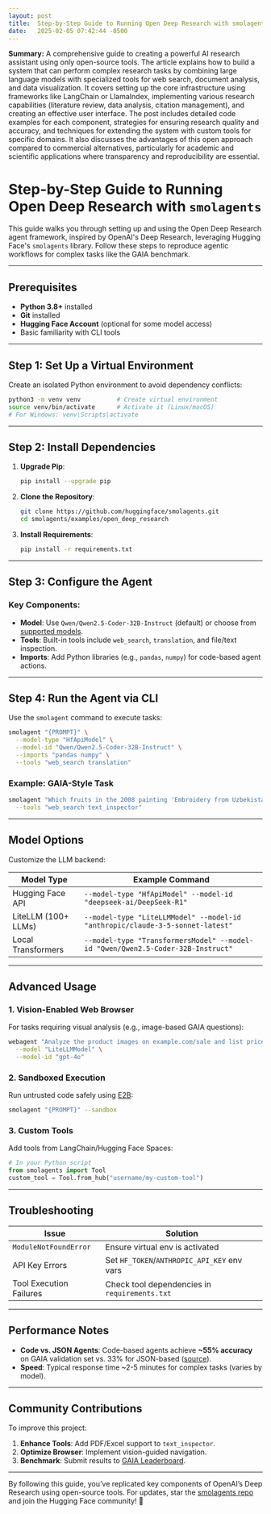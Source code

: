 ```yaml
---
layout: post
title:  Step-by-Step Guide to Running Open Deep Research with smolagents
date:   2025-02-05 07:42:44 -0500
---
```


**Summary:** A comprehensive guide to creating a powerful AI research assistant using only open-source tools. The article explains how to build a system that can perform complex research tasks by combining large language models with specialized tools for web search, document analysis, and data visualization. It covers setting up the core infrastructure using frameworks like LangChain or LlamaIndex, implementing various research capabilities (literature review, data analysis, citation management), and creating an effective user interface. The post includes detailed code examples for each component, strategies for ensuring research quality and accuracy, and techniques for extending the system with custom tools for specific domains. It also discusses the advantages of this open approach compared to commercial alternatives, particularly for academic and scientific applications where transparency and reproducibility are essential.


# Step-by-Step Guide to Running Open Deep Research with `smolagents`

This guide walks you through setting up and using the Open Deep Research agent framework, inspired by OpenAI's Deep Research, leveraging Hugging Face's `smolagents` library. Follow these steps to reproduce agentic workflows for complex tasks like the GAIA benchmark.

---

## Prerequisites
- **Python 3.8+** installed
- **Git** installed
- **Hugging Face Account** (optional for some model access)
- Basic familiarity with CLI tools

---

## Step 1: Set Up a Virtual Environment

Create an isolated Python environment to avoid dependency conflicts:

```bash
python3 -m venv venv          # Create virtual environment
source venv/bin/activate      # Activate it (Linux/macOS)
# For Windows: venv\Scripts\activate
```

---

## Step 2: Install Dependencies

1. **Upgrade Pip**:
   ```bash
   pip install --upgrade pip
   ```

2. **Clone the Repository**:
   ```bash
   git clone https://github.com/huggingface/smolagents.git
   cd smolagents/examples/open_deep_research
   ```

3. **Install Requirements**:
   ```bash
   pip install -r requirements.txt
   ```

---

## Step 3: Configure the Agent

### Key Components:
- **Model**: Use `Qwen/Qwen2.5-Coder-32B-Instruct` (default) or choose from [supported models](#model-options).
- **Tools**: Built-in tools include `web_search`, `translation`, and file/text inspection.
- **Imports**: Add Python libraries (e.g., `pandas`, `numpy`) for code-based agent actions.

---

## Step 4: Run the Agent via CLI

Use the `smolagent` command to execute tasks:

```bash
smolagent "{PROMPT}" \
  --model-type "HfApiModel" \
  --model-id "Qwen/Qwen2.5-Coder-32B-Instruct" \
  --imports "pandas numpy" \
  --tools "web_search translation"
```

### Example: GAIA-Style Task
```bash
smolagent "Which fruits in the 2008 painting 'Embroidery from Uzbekistan' were served on the October 1949 breakfast menu of the ocean liner later used in 'The Last Voyage'? List them clockwise from 12 o'clock." \
  --tools "web_search text_inspector"
```

---

## Model Options

Customize the LLM backend:

| Model Type         | Example Command                                                                 |
|--------------------|---------------------------------------------------------------------------------|
| Hugging Face API   | `--model-type "HfApiModel" --model-id "deepseek-ai/DeepSeek-R1"`                |
| LiteLLM (100+ LLMs)| `--model-type "LiteLLMModel" --model-id "anthropic/claude-3-5-sonnet-latest"`   |
| Local Transformers | `--model-type "TransformersModel" --model-id "Qwen/Qwen2.5-Coder-32B-Instruct"` |

---

## Advanced Usage

### 1. Vision-Enabled Web Browser
For tasks requiring visual analysis (e.g., image-based GAIA questions):
```bash
webagent "Analyze the product images on example.com/sale and list prices" \
  --model "LiteLLMModel" \
  --model-id "gpt-4o"
```

### 2. Sandboxed Execution
Run untrusted code safely using [E2B](https://e2b.dev/):
```bash
smolagent "{PROMPT}" --sandbox
```

### 3. Custom Tools
Add tools from LangChain/Hugging Face Spaces:
```python
# In your Python script
from smolagents import Tool
custom_tool = Tool.from_hub("username/my-custom-tool")
```

---

## Troubleshooting

| Issue                          | Solution                                  |
|--------------------------------|-------------------------------------------|
| `ModuleNotFoundError`          | Ensure virtual env is activated           |
| API Key Errors                 | Set `HF_TOKEN`/`ANTHROPIC_API_KEY` env vars |
| Tool Execution Failures        | Check tool dependencies in `requirements.txt` |

---

## Performance Notes

- **Code vs. JSON Agents**: Code-based agents achieve **~55% accuracy** on GAIA validation set vs. 33% for JSON-based ([source](https://huggingface.co/blog/open-deep-research)).
- **Speed**: Typical response time ~2-5 minutes for complex tasks (varies by model).

---

## Community Contributions

To improve this project:
1. **Enhance Tools**: Add PDF/Excel support to `text_inspector`.
2. **Optimize Browser**: Implement vision-guided navigation.
3. **Benchmark**: Submit results to [GAIA Leaderboard](https://huggingface.co/spaces/gaia-benchmark/leaderboard).

---

By following this guide, you’ve replicated key components of OpenAI’s Deep Research using open-source tools. For updates, star the [smolagents repo](https://github.com/huggingface/smolagents) and join the Hugging Face community! 🚀
